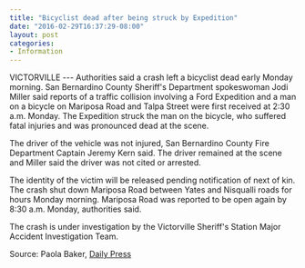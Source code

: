 ```yaml
---
title: "Bicyclist dead after being struck by Expedition"
date: "2016-02-29T16:37:29-08:00"
layout: post
categories:
- Information
---
```


VICTORVILLE --- Authorities said a crash left a bicyclist dead early Monday morning.
San Bernardino County Sheriff's Department spokeswoman Jodi Miller said reports of a traffic collision involving a Ford Expedition and a man on a bicycle on Mariposa Road and Talpa Street were first received at 2:30 a.m. Monday. The Expedition struck the man on the bicycle, who suffered fatal injuries and was pronounced dead at the scene.

The driver of the vehicle was not injured, San Bernardino County Fire Department Captain Jeremy Kern said. The driver remained at the scene and Miller said the driver was not cited or arrested.

The identity of the victim will be released pending notification of next of kin.
The crash shut down Mariposa Road between Yates and Nisqualli roads for hours Monday morning. Mariposa Road was reported to be open again by 8:30 a.m. Monday, authorities said.

The crash is under investigation by the Victorville Sheriff's Station Major Accident Investigation Team.

Source: Paola Baker, [Daily Press](https://www.vvdailypress.com)